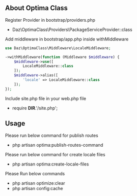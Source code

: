 
## About Optima Class

Register Provider in bootstrap/providers.php

- Daz\OptimaClass\Providers\PackageServiceProvider::class

Add middleware in bootstrap/app.php inside withMiddleware

```php
use Daz\OptimaClass\Middleware\LocaleMiddleware;

->withMiddleware(function (Middleware $middleware) {
    $middleware->use([
        LocaleMiddleware::class
    ]);
    $middleware->alias([
        'locale' => LocaleMiddleware::class
    ]);
});
```

Include site.php file in your web.php file

- require __DIR__.'/site.php';

## Usage

Please run below command for publish routes

- php artisan optima:publish-routes-command

Please run below command for create locale files

- php artisan optima:create-locale-files

Please Run below commands

- php artisan optimize:clear
- php artisan config:cache